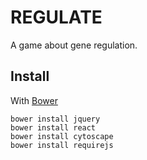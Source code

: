 REGULATE
========

A game about gene regulation.

Install
-------
With [Bower](https://bower.io/)

    bower install jquery
	bower install react
	bower install cytoscape
	bower install requirejs